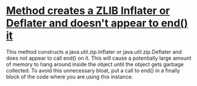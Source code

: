 # [Method creates a ZLIB Inflater or Deflater and doesn't appear to end() it](http://fb-contrib.sourceforge.net/bugdescriptions.html#IOI_UNENDED_ZLIB_OBJECT)

This method constructs a java.util.zip.Inflater or java.util.zip.Deflater and does not appear to call end() on
    		it. This will cause a potentially large amount of memory to hang around inside the object until the object gets 
    		garbage collected. To avoid this unnecessary bloat, put a call to end() in a finally block of the code where you
    		are using this instance.